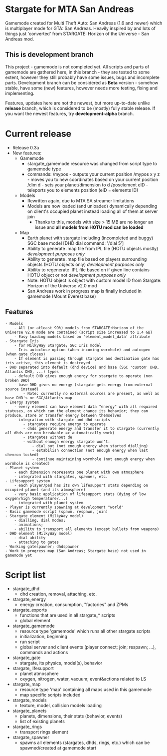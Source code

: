 # Stargate for MTA San Andreas

 Gamemode created for Multi Theft Auto: San Andreas (1.6 and newer) which is multiplayer mode for GTA: San Andreas. Heavily inspired by and lots of things just 'converted' from STARGATE: Horizon of the Universe - San Andreas mod.

## This is development branch

This project - gamemode is not completed yet. All scripts and parts of gamemode are gathered here, in this branch - they are tested to some extent, however they still probably have some issues, bugs and incomplete parts. Development branch can be considered as **Beta** version - somehow stable, have some (new) features, however needs more testing, fixing and implementing.

Features, updates here are not the newest, but more up-to-date unlike **release** branch, which is considered to be (mostly) fully stable release. If you want the newest features, try **development-alpha** branch.

# Current release

- Release 0.3a
- New features:
    - Gamemode
        - stargate_gamemode resource was changed from script type to gamemode type
        - commands: /mypos          - outputs your current position
                    /mypos x y z    - moves you to new coordinates based on your current position
                    /dim d          - sets your planet/dimension to d
                    /poselement eID - teleports you to elements position (eID = elements ID)
    - Models
        - Rewritten again, due to MTA SA streamer limitations
        - Models are now loaded (and unloaded) dynamically depending on client's occupied planet instead loading all of them at server join
            - Thanks to this, models with size > 15 MB are no longer an issue and **all models from HOTU mod can be loaded**
    - Map
        - Earth planet with stargate including (incompleted and buggy) SGC base model [DHD dial command: '/dial 5']
        - Ability to generate .map file from IPL file (HOTU objects mostly) *development purposes only*
        - Ability to generate .map file based on players surrounding objects (HOTU objects only) *development purposes only*
        - Ability to regenerate .IPL file based on if given line contains HOTU object or not *development purposes only*
        - Note: HOTU object is object with custom model ID from Stargate: Horizon of the Universe v2.0 mod
        - San Andreas work in progress map is finally included in gamemode (Mount Everest base)

## Features

    - Models
        - All (or atleast 99%) models from STARGATE:Horizon of the Universe V2.0 mode are contained (script size increased to 1.4 GB)
        - Easy loading models based on 'element_model_data' attribute
    - Stargate Iris
        - for MilkyWay Stargate; SGC Iris model
        - Iris autoclose option (when incoming wormhole) and autoopen (when gate closes)
        - If element is passing through stargate and destination gate has iris active, this element is destroyed
    - DHD separated into default (dhd device) and base (SGC 'custom' DHD, Atlantis DHD, ...) types
        - default DHD gives enough energy for stargate to operate (non broken DHD)
        - base DHD gives no energy (stargate gets energy from external source instead)
            - Note: currently no external sources are present, as well as base DHD's or SGC/Atlantis map
    - Energy system
        - every element can have element data "energy" with all required statuses, on which can the element change its behavior; they can produce, store or transfer energy between themselves
        - integration with stargate and dhd scripts
            - stargates require energy to operate
            - dhds generate energy and transfer it to stargate (currently all dhds are non breakable => automatically work)
            - stargates without de
            - without enough energy stargate won't:
                - dial out (not enough energy when started dialling)
                - estabilish connection (not enough energy when last chevron locked)
                - continue maintaining wormhole (not enough energy when wormhole is created)
    - Planet system
        - each dimension represents one planet with own atmosphere
        - integrated with stargates, spawner, etc.
    - Lifesupport system
        - each player/ped has its own lifesupport stats depending on occupied planet (and its atmosphere)
        - very basic application of lifesupport stats (dying of low oxygen/high temperature/...)
        - integrated with planet system
    - Player is currently spawning at development "world"
    - Basic gamemode script (spawn, respawn, join)
    - Stargate element (MilkyWay model)
        - dialling, dial modes;
        - animations;
        - ability to transport all elements (except bullets from weapons)
    - DHD element (MilkyWay model)
        - dial ability
        - attaching to gates
    - Working gatespawner; dhdspawner
    - Work in progress map (San Andreas; Stargate base) not used in gamemode yet 


# Script list

- stargate_dhd
    - dhd creation, removal, attaching, etc.
- stargate_energy
    - energy creation, consumption, "factories" and ZPMs
- stargate_exports
    - functions that are used in all stargate_* scripts
    - global element
- stargate_gamemode
    - resource type 'gamemode' which runs all other stargate scripts
    - initialization, beginning
    - run script
    - global server and client events (player connect; join; respawn; ...), commands and actions
- stargate_gate
    - stargate, its physics, model(s), behavior
- stargate_lifesupport
    - planet atmosphere
    - oxygen, nitrogen, water, vacuum; event&actions related to LS
- stargate_map
    - resource type 'map' containing all maps used in this gamemode
    - map specific scripts included
- stargate_models
    - texture, model, collision models loading
- stargate_planets
    - planets, dimensions, their stats (behavior, events)
    - list of existing planets
- stargate_rings
    - transport rings element
- stargate_spawner
    - spawns all elements (stargates, dhds, rings, etc.) which can be spawned/created at gamemode start

